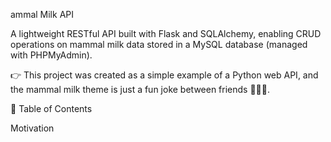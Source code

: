 ammal Milk API

A lightweight RESTful API built with Flask and SQLAlchemy, enabling CRUD operations on mammal milk data stored in a MySQL database (managed with PHPMyAdmin).

👉 This project was created as a simple example of a Python web API, and the mammal milk theme is just a fun joke between friends 🐄🐐🐪.

📌 Table of Contents

Motivation
